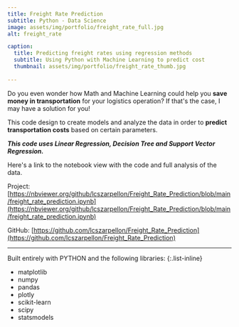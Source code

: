 ```yaml
---
title: Freight Rate Prediction
subtitle: Python - Data Science 
image: assets/img/portfolio/freight_rate_full.jpg
alt: freight_rate

caption:
  title: Predicting freight rates using regression methods 
  subtitle: Using Python with Machine Learning to predict cost
  thumbnail: assets/img/portfolio/freight_rate_thumb.jpg
 
---
```


Do you even wonder how Math and Machine Learning could help you **save money in transportation** for your logistics operation?
If that's the case, I may have a solution for you!

This code design to create models and analyze the data in order to **predict transportation costs** based on certain parameters.

***This code uses Linear Regression, Decision Tree and Support Vector Regression.***

Here's a link to the notebook view with the code and full analysis of the data.

Project: [https://nbviewer.org/github/lcszarpellon/Freight_Rate_Prediction/blob/main/freight_rate_prediction.ipynb](https://nbviewer.org/github/lcszarpellon/Freight_Rate_Prediction/blob/main/freight_rate_prediction.ipynb)

GitHub: [https://github.com/lcszarpellon/Freight_Rate_Prediction](https://github.com/lcszarpellon/Freight_Rate_Prediction)

---

Built entirely with PYTHON and the following libraries:
{:.list-inline}
- matplotlib
- numpy
- pandas
- plotly
- scikit-learn
- scipy
- statsmodels
